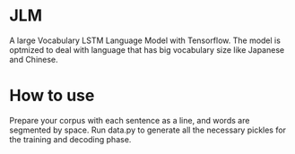 # JLM
A large Vocabulary LSTM Language Model with Tensorflow. The model is optmized to deal with language that has big vocabulary size like Japanese and Chinese.

# How to use  
Prepare your corpus with each sentence as a line, and words are segmented by space. Run data.py to generate all the necessary pickles for the training and decoding phase.
